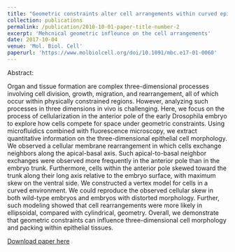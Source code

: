 ```yaml
---
title: "Geometric constraints alter cell arrangements within curved epithelial tissues"
collection: publications
permalink: /publication/2010-10-01-paper-title-number-2
excerpt: 'Mehcnical geometric infleunce on the cell arrangements'
date: 2017-10-04
venue: 'Mol. Biol. Cell'
paperurl: 'https://www.molbiolcell.org/doi/10.1091/mbc.e17-01-0060'
---
```

Abstract:

Organ and tissue formation are complex three-dimensional processes involving cell division, growth, migration, and rearrangement, all of which occur within physically constrained regions. However, analyzing such processes in three dimensions in vivo is challenging. Here, we focus on the process of cellularization in the anterior pole of the early Drosophila embryo to explore how cells compete for space under geometric constraints. Using microfluidics combined with fluorescence microscopy, we extract quantitative information on the three-dimensional epithelial cell morphology. We observed a cellular membrane rearrangement in which cells exchange neighbors along the apical-basal axis. Such apical-to-basal neighbor exchanges were observed more frequently in the anterior pole than in the embryo trunk. Furthermore, cells within the anterior pole skewed toward the trunk along their long axis relative to the embryo surface, with maximum skew on the ventral side. We constructed a vertex model for cells in a curved environment. We could reproduce the observed cellular skew in both wild-type embryos and embryos with distorted morphology. Further, such modeling showed that cell rearrangements were more likely in ellipsoidal, compared with cylindrical, geometry. Overall, we demonstrate that geometric constraints can influence three-dimensional cell morphology and packing within epithelial tissues.

[Download paper here](https://www.molbiolcell.org/doi/10.1091/mbc.e17-01-0060)
